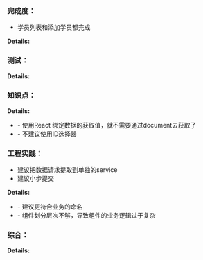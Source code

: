 ### 完成度：
* 学员列表和添加学员都完成

__Details:__



### 测试：


__Details:__



### 知识点：


__Details:__

- \- 使用React 绑定数据的获取值，就不需要通过document去获取了
- \- 不建议使用ID选择器

### 工程实践：
* 建议把数据请求提取到单独的service
* 建议小步提交

__Details:__

- \- 建议更符合业务的命名
- \- 组件划分层次不够，导致组件的业务逻辑过于复杂

### 综合：


__Details:__




